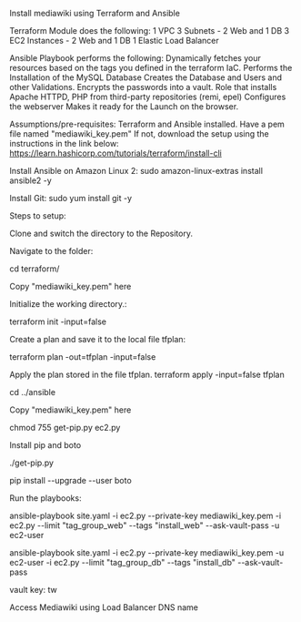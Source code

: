 Install mediawiki using Terraform and Ansible

Terraform Module does the following:
   1 VPC
   3 Subnets - 2 Web and 1 DB
   3 EC2 Instances - 2 Web and 1 DB
   1 Elastic Load Balancer

 Ansible Playbook performs the following:
    Dynamically fetches your resources based on the tags you defined in the terraform IaC.
    Performs the Installation of the MySQL Database
    Creates the Database and Users and other Validations.
    Encrypts the passwords into a vault.
    Role that installs Apache HTTPD, PHP from third-party repositories (remi, epel)
    Configures the webserver
    Makes it ready for the Launch on the browser.
    
 Assumptions/pre-requisites:
   Terraform and Ansible installed.
    Have a pem file named "mediawiki_key.pem"
    If not, download the setup using the instructions in the link below: 
    https://learn.hashicorp.com/tutorials/terraform/install-cli
       
 Install Ansible on Amazon Linux 2:
    sudo amazon-linux-extras install ansible2 -y
 
 Install Git:
    sudo yum install git -y

 Steps to setup:
 
 Clone and switch the directory to the Repository.

 Navigate to the folder:
 
 cd terraform/
 
 Copy "mediawiki_key.pem" here
 
 Initialize the working directory.:

 terraform init -input=false

 Create a plan and save it to the local file tfplan:

 terraform plan -out=tfplan -input=false
 
 Apply the plan stored in the file tfplan. terraform apply -input=false tfplan
 
 cd ../ansible
 
 Copy "mediawiki_key.pem" here
 
 chmod 755 get-pip.py ec2.py
  
 Install pip and boto
 
 ./get-pip.py

  pip install --upgrade --user boto
  
  Run the playbooks:
  
  ansible-playbook site.yaml -i ec2.py --private-key mediawiki_key.pem -i ec2.py --limit "tag_group_web" --tags "install_web" --ask-vault-pass -u ec2-user

  ansible-playbook site.yaml -i ec2.py --private-key mediawiki_key.pem -u ec2-user -i ec2.py --limit "tag_group_db" --tags "install_db" --ask-vault-pass
  
  vault key: tw
 
  Access Mediawiki using Load Balancer DNS name
